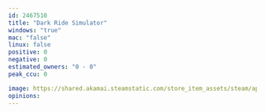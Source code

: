 ```yaml
---
id: 2467510
title: "Dark Ride Simulator"
windows: "true"
mac: "false"
linux: false
positive: 0
negative: 0
estimated_owners: "0 - 0"
peak_ccu: 0

image: https://shared.akamai.steamstatic.com/store_item_assets/steam/apps/2467510/header.jpg?t=1707528938
opinions:
---
```

